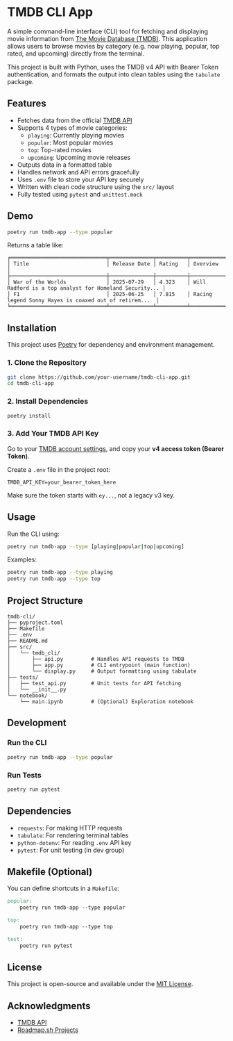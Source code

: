 # TMDB CLI App

A simple command-line interface (CLI) tool for fetching and displaying movie information from [The Movie Database (TMDB)](https://www.themoviedb.org/). This application allows users to browse movies by category (e.g. now playing, popular, top rated, and upcoming) directly from the terminal.

This project is built with Python, uses the TMDB v4 API with Bearer Token authentication, and formats the output into clean tables using the `tabulate` package.



## Features

- Fetches data from the official [TMDB API](https://developer.themoviedb.org/)
- Supports 4 types of movie categories:
  - `playing`: Currently playing movies
  - `popular`: Most popular movies
  - `top`: Top-rated movies
  - `upcoming`: Upcoming movie releases
- Outputs data in a formatted table
- Handles network and API errors gracefully
- Uses `.env` file to store your API key securely
- Written with clean code structure using the `src/` layout
- Fully tested using `pytest` and `unittest.mock`



## Demo

```bash
poetry run tmdb-app --type popular
````

Returns a table like:

```
╒═══════════════════════════════╤══════════════╤══════════╤════════════════════════════════════════════════════════╕
│ Title                         │ Release Date │ Rating   │ Overview                                               │
├───────────────────────────────┼──────────────┼──────────┼────────────────────────────────────────────────────────┤
│ War of the Worlds             │ 2025-07-29   │ 4.323    │ Will Radford is a top analyst for Homeland Security... │
│ F1                            │ 2025-06-25   │ 7.815    │ Racing legend Sonny Hayes is coaxed out of retirem...  │
╘═══════════════════════════════╧══════════════╧══════════╧════════════════════════════════════════════════════════╛
```



## Installation

This project uses [Poetry](https://python-poetry.org/) for dependency and environment management.

### 1. Clone the Repository

```bash
git clone https://github.com/your-username/tmdb-cli-app.git
cd tmdb-cli-app
```

### 2. Install Dependencies

```bash
poetry install
```

### 3. Add Your TMDB API Key

Go to your [TMDB account settings](https://www.themoviedb.org/settings/api), and copy your **v4 access token (Bearer Token)**.

Create a `.env` file in the project root:

```
TMDB_API_KEY=your_bearer_token_here
```

Make sure the token starts with `ey...`, not a legacy v3 key.



## Usage

Run the CLI using:

```bash
poetry run tmdb-app --type [playing|popular|top|upcoming]
```

Examples:

```bash
poetry run tmdb-app --type playing
poetry run tmdb-app --type top
```



## Project Structure

```
tmdb-cli/
├── pyproject.toml
├── Makefile
├── .env
├── README.md
├── src/
│   └── tmdb_cli/
│       ├── api.py         # Handles API requests to TMDB
│       ├── app.py         # CLI entrypoint (main function)
│       └── display.py     # Output formatting using tabulate
├── tests/
│   ├── test_api.py        # Unit tests for API fetching
│   └── __init__.py
└── notebook/
    └── main.ipynb         # (Optional) Exploration notebook
```



## Development

### Run the CLI

```bash
poetry run tmdb-app --type popular
```

### Run Tests

```bash
poetry run pytest
```



## Dependencies

* `requests`: For making HTTP requests
* `tabulate`: For rendering terminal tables
* `python-dotenv`: For reading `.env` API key
* `pytest`: For unit testing (in dev group)



## Makefile (Optional)

You can define shortcuts in a `Makefile`:

```makefile
popular:
	poetry run tmdb-app --type popular

top:
	poetry run tmdb-app --type top

test:
	poetry run pytest
```



## License

This project is open-source and available under the [MIT License](LICENSE).



## Acknowledgments

* [TMDB API](https://developer.themoviedb.org/)
* [Roadmap.sh Projects](https://roadmap.sh/projects/tmdb-cli)

```